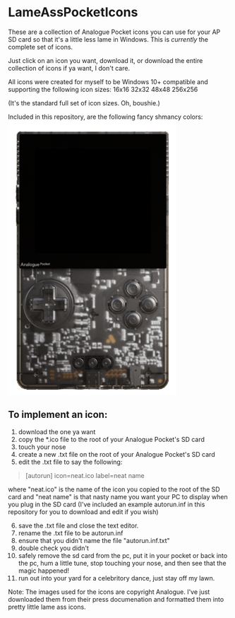# LameAssPocketIcons
These are a collection of Analogue Pocket icons you can use for your AP SD card so that it's a little less lame in Windows. This is _currently_ the complete set of icons.

Just click on an icon you want, download it, or download the entire collection of icons if ya want, I don't care. 

All icons were created for myself to be Windows 10+ compatible and supporting the following icon sizes:
16x16
32x32
48x48
256x256

(It's the standard full set of icon sizes. Oh, boushie.)

Included in this repository, are the following fancy shmancy colors:
![clear](/images/clear.png)

## To implement an icon:
1. download the one ya want
2. copy the *.ico file to the root of your Analogue Pocket's SD card
3. touch your nose
4. create a new .txt file on the root of your Analogue Pocket's SD card
5. edit the .txt file to say the following:

>[autorun]
>icon=neat.ico
>label=neat name

where "neat.ico" is the name of the icon you copied to the root of the SD card and "neat name" is that nasty name you want your PC to display when you plug in the SD card
(I've included an example autorun.inf in this repository for you to download and edit if you wish)

6. save the .txt file and close the text editor.
7. rename the .txt file to be
   autorun.inf
8. ensure that you didn't name the file "autorun.inf.txt"
9. double check you didn't
10. safely remove the sd card from the pc, put it in your pocket or back into the pc, hum a little tune, stop touching your nose, and then see that the magic happened!
11. run out into your yard for a celebritory dance, just stay off my lawn.


Note: The images used for the icons are copyright Analogue. I've just downloaded them from their press documenation and formatted them into pretty little lame ass icons.
